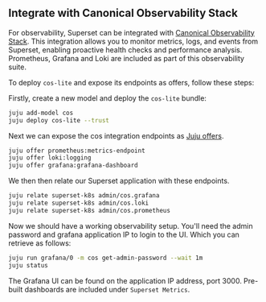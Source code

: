 
## Integrate with Canonical Observability Stack
For observability, Superset can be integrated with [Canonical Observability Stack](https://charmhub.io/topics/canonical-observability-stack). This integration allows you to monitor metrics, logs, and events from Superset, enabling proactive health checks and performance analysis. Prometheus, Grafana and Loki are included as part of this observability suite.

To deploy `cos-lite` and expose its endpoints as offers, follow these steps:

Firstly, create a new model and deploy the `cos-lite` bundle:
```bash
juju add-model cos
juju deploy cos-lite --trust
```

Next we can expose the cos integration endpoints as [Juju offers](https://juju.is/docs/juju/manage-offers).
```bash
juju offer prometheus:metrics-endpoint
juju offer loki:logging
juju offer grafana:grafana-dashboard
```
We then then relate our Superset application with these endpoints.
```bash
juju relate superset-k8s admin/cos.grafana
juju relate superset-k8s admin/cos.loki
juju relate superset-k8s admin/cos.prometheus
```
Now we should have a working observability setup. You'll need the admin password and grafana application IP to login to the UI. Which you can retrieve as follows:

```bash
juju run grafana/0 -m cos get-admin-password --wait 1m
juju status
```
The Grafana UI can be found on the application IP address, port 3000. Pre-built dashboards are included under `Superset Metrics`.
